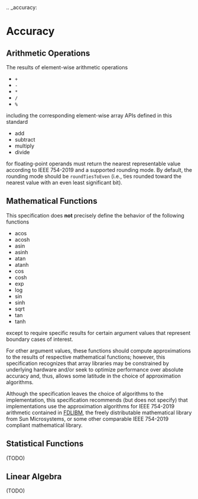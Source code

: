 .. _accuracy:

# Accuracy

## Arithmetic Operations

The results of element-wise arithmetic operations

-   `+`
-   `-`
-   `*`
-   `/`
-   `%`

including the corresponding element-wise array APIs defined in this standard

-   add
-   subtract
-   multiply
-   divide

for floating-point operands must return the nearest representable value according to IEEE 754-2019 and a supported rounding mode. By default, the rounding mode should be `roundTiesToEven` (i.e., ties rounded toward the nearest value with an even least significant bit).

## Mathematical Functions

This specification does **not** precisely define the behavior of the following functions

-   acos
-   acosh
-   asin
-   asinh
-   atan
-   atanh
-   cos
-   cosh
-   exp
-   log
-   sin
-   sinh
-   sqrt
-   tan
-   tanh
   
except to require specific results for certain argument values that represent boundary cases of interest.

For other argument values, these functions should compute approximations to the results of respective mathematical functions; however, this specification recognizes that array libraries may be constrained by underlying hardware and/or seek to optimize performance over absolute accuracy and, thus, allows some latitude in the choice of approximation algorithms.

Although the specification leaves the choice of algorithms to the implementation, this specification recommends (but does not specify) that implementations use the approximation algorithms for IEEE 754-2019 arithmetic contained in [FDLIBM](http://www.netlib.org/fdlibm), the freely distributable mathematical library from Sun Microsystems, or some other comparable IEEE 754-2019 compliant mathematical library.

## Statistical Functions

(TODO)

## Linear Algebra

(TODO)